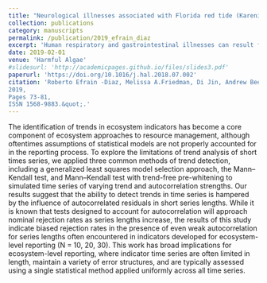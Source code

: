 ```yaml
---
title: "Neurological illnesses associated with Florida red tide (Karenia brevis) blooms"
collection: publications
category: manuscripts
permalink: /publication/2019_efrain_diaz
excerpt: 'Human respiratory and gastrointestinal illnesses can result from exposures to brevetoxins originating from coastal Florida red tide blooms, comprising the marine alga Karenia brevis (K. brevis). Only limited research on the extent of human health risks ...'
date: 2019-02-01
venue: 'Harmful Algae'
#slidesurl: 'http://academicpages.github.io/files/slides3.pdf'
paperurl: 'https://doi.org/10.1016/j.hal.2018.07.002'
citation: 'Roberto Efrain -Diaz, Melissa A.Friedman, Di Jin, Andrew Beet, Barbara Kirkpatrick, Andrew Reich, Gary Kirkpatrick, Steven G.Ullmann, Lora E.Fleming, Porter Hoagland. (2019). <i>Harmful Algae</i> &quot;Volume 82,
2019,
Pages 73-81,
ISSN 1568-9883.&quot;.'
---
```


The identification of trends in ecosystem indicators has become a core component of ecosystem approaches to resource management, although oftentimes assumptions of statistical models are not properly accounted for in the reporting process. To explore the limitations of trend analysis of short times series, we applied three common methods of trend detection, including a generalized least squares model selection approach, the Mann–Kendall test, and Mann–Kendall test with trend-free pre-whitening to simulated time series of varying trend and autocorrelation strengths. Our results suggest that the ability to detect trends in time series is hampered by the influence of autocorrelated residuals in short series lengths. While it is known that tests designed to account for autocorrelation will approach nominal rejection rates as series lengths increase, the results of this study indicate biased rejection rates in the presence of even weak autocorrelation for series lengths often encountered in indicators developed for ecosystem-level reporting (N = 10, 20, 30). This work has broad implications for ecosystem-level reporting, where indicator time series are often limited in length, maintain a variety of error structures, and are typically assessed using a single statistical method applied uniformly across all time series.